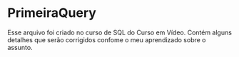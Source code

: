 # PrimeiraQuery
Esse arquivo foi criado no curso de SQL do Curso em Vídeo. Contém alguns detalhes que serão corrigidos confome o meu aprendizado sobre o assunto.
